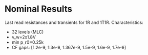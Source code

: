 # Nominal Results
Last read resistances and transients for 1R and 1T1R.
Characteristics:
* 32 levels (MLC)
* v_w=2x1.8V
* min p_r0=0.25k
* CF gaps: [1.2e-9, 1.3e-9, 1.367e-9, 1.5e-9, 1.6e-9, 1.7e-9]
